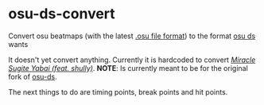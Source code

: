 # osu-ds-convert

Convert osu beatmaps (with the latest [.osu file format](https://osu.ppy.sh/wiki/en/osu%21_File_Formats/Osu_%28file_format%29)) to the format [osu ds](https://github.com/echojc/osu-ds) wants

It doesn't yet convert anything. Currently it is hardcoded to convert [*Miracle Sugite Yabai (feat. shully)*](https://osu.ppy.sh/beatmapsets/682290/#osu/1442771). 
**NOTE**: Is currently meant to be for the original fork of [osu-ds](https://github.com/echojc/osu-ds).

The next things to do are timing points, break points and hit points.
